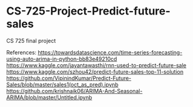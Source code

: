 # CS-725-Project-Predict-future-sales
CS 725 final project

References:
https://towardsdatascience.com/time-series-forecasting-using-auto-arima-in-python-bb83e49210cd
https://www.kaggle.com/jayantawasthi/rnn-used-to-predict-future-sale
https://www.kaggle.com/szhou42/predict-future-sales-top-11-solution
https://github.com/VipinindKumar/Predict-Future-Sales/blob/master/sales1(oct_as_pred).ipynb
https://github.com/krishnaik06/ARIMA-And-Seasonal-ARIMA/blob/master/Untitled.ipynb
